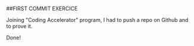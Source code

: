 ##FIRST COMMIT EXERCICE 

Joining "Coding Accelerator" program, I had to push a repo on Github and to prove it.

Done!